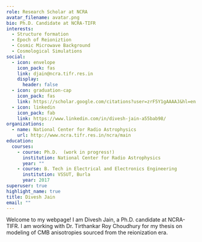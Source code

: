 ```yaml
---
role: Research Scholar at NCRA
avatar_filename: avatar.png
bio: Ph.D. Candidate at NCRA-TIFR
interests:
  - Structure formation
  - Epoch of Reioniztion
  - Cosmic Microwave Background
  - Cosmological Simulations
social:
  - icon: envelope
    icon_pack: fas
    link: djain@ncra.tifr.res.in
    display:
      header: false
  - icon: graduation-cap
    icon_pack: fas
    link: https://scholar.google.com/citations?user=zrF5Y1gAAAAJ&hl=en
  - icon: linkedin
    icon_pack: fab
    link: https://www.linkedin.com/in/divesh-jain-a55bab98/
organizations:
  - name: National Center for Radio Astrophysics
    url: http://www.ncra.tifr.res.in/ncra/main
education:
  courses:
    - course: Ph.D.  (work in progress!)
      institution: National Center for Radio Astrophysics
      year: ""
    - course: B. Tech in Electrical and Electronics Engineering
      institution: VSSUT, Burla
      year: 2017
superuser: true
highlight_name: true
title: Divesh Jain
email: ""
---
```

Welcome to my webpage! I am Divesh Jain, a Ph.D. candidate at NCRA-TIFR. I am working with Dr. Tirthankar Roy Choudhury for my thesis on modeling of CMB anisotropies sourced from the reionization era.